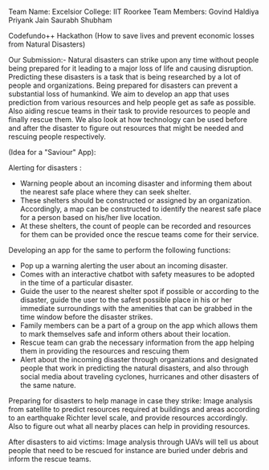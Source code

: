    Team Name: Excelsior
     College: IIT Roorkee
Team Members: Govind Haldiya
              Priyank Jain
              Saurabh Shubham

Codefundo++ Hackathon (How to save lives and prevent economic losses from Natural Disasters)

Our Submission:-
Natural disasters can strike upon any time without people being prepared for it leading to a major loss of life and causing disruption.
Predicting these disasters is a task that is being researched by a lot of people and organizations.
Being prepared for disasters can prevent a substantial loss of humankind.
We aim to develop an app that uses prediction from various resources and help people get as safe as possible. Also aiding rescue teams in their task to provide resources to people and finally rescue them.
We also look at how technology can be used before and after the disaster to figure out resources that might be needed and rescuing people respectively.

(Idea for a "Saviour" App):

Alerting for disasters :
 - Warning people about an incoming disaster and informing them about the nearest safe place where they can seek shelter.
 - These shelters should be constructed or assigned by an organization. Accordingly, a map can be constructed to identify the nearest safe place for a person based on his/her live location.
 - At these shelters, the count of people can be recorded and resources for them can be provided once the rescue teams come for their service.

Developing an app for the same to perform the following functions:
- Pop up a warning alerting the user about an incoming disaster.
- Comes with an interactive chatbot with safety measures to be adopted in the time of a particular disaster.
- Guide the user to the nearest shelter spot if possible or according to the disaster, guide the user to the safest possible place in his or her immediate surroundings with the amenities that can be grabbed in the time window before the disaster strikes.
- Family members can be a part of a group on the app which allows them to mark themselves safe and inform others about their location.
- Rescue team can grab the necessary information from the app helping them in providing the resources and rescuing them
- Alert about the incoming disaster through organizations and designated people that work in predicting the natural disasters, and also through social media about traveling cyclones, hurricanes and other disasters of the same nature.

Preparing for disasters to help manage in case they strike:
Image analysis from satellite to predict resources required at buildings and areas according to an earthquake Richter level scale, and provide resources accordingly.
Also to figure out what all nearby places can help in providing resources.

After disasters to aid victims:
Image analysis through UAVs will tell us about people that need to be rescued for instance are buried under debris and inform the rescue teams.
